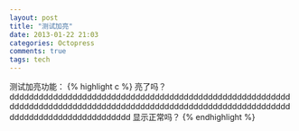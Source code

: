```yaml
---
layout: post
title: "测试加亮"
date: 2013-01-22 21:03
categories: Octopress
comments: true
tags: tech
---
```


测试加亮功能：
{% highlight c %}
亮了吗？ddddddddddddddddddddddddddddddddddddddddddddddddddddddddddddddddddddddddddddddddddddddddddddddddddddddddddddddddddddddddddddddddddddddddddddd
显示正常吗？
{% endhighlight %}


